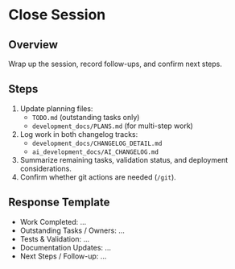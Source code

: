 # Close Session

## Overview
Wrap up the session, record follow-ups, and confirm next steps.

## Steps
1. Update planning files:
   - `TODO.md` (outstanding tasks only)
   - `development_docs/PLANS.md` (for multi-step work)
2. Log work in both changelog tracks:
   - `development_docs/CHANGELOG_DETAIL.md`
   - `ai_development_docs/AI_CHANGELOG.md`
3. Summarize remaining tasks, validation status, and deployment considerations.
4. Confirm whether git actions are needed (`/git`).

## Response Template
- Work Completed: ...
- Outstanding Tasks / Owners: ...
- Tests & Validation: ...
- Documentation Updates: ...
- Next Steps / Follow-up: ...
